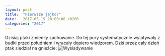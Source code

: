 ```yaml
---
layout: post
title:  "Pierwsze jajko?"
date:   2017-05-19 20:00:00 +0200
categories: "2017"
---
```



Dzisiaj ptaki zmieniły zachowanie. Do tej pory systematycznie wylatywały z budki przed południem i wracały dopiero wiedzorem. Dziś przez cały dzień ptak siedział na gnieźcie:
![Wysiadywanie]({{site.baseurl}}/images/vlcsnap-2017-05-20-17h18m40s094.png)